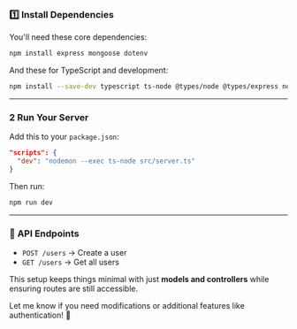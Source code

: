 ### 1️⃣ **Install Dependencies**
You'll need these core dependencies:
```sh
npm install express mongoose dotenv
```
And these for TypeScript and development:
```sh
npm install --save-dev typescript ts-node @types/node @types/express nodemon
```

---

### 2️ **Run Your Server**
Add this to your `package.json`:
```json
"scripts": {
  "dev": "nodemon --exec ts-node src/server.ts"
}
```
Then run:
```sh
npm run dev
```

---

### 🎉 **API Endpoints**
- `POST /users` → Create a user
- `GET /users` → Get all users

This setup keeps things minimal with just **models and controllers** while ensuring routes are still accessible.

Let me know if you need modifications or additional features like authentication! 🚀
